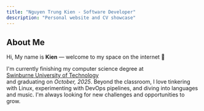 ```yaml
---
title: "Nguyen Trung Kien - Software Developer"
description: "Personal website and CV showcase"
---
```


## About Me

Hi, My name is **Kien** — welcome to my space on the internet 🌸

I'm currently finishing my computer science degree at  
[Swinburne University of Technology](https://swinburne-vn.edu.vn)  
and graduating on *October, 2025*. Beyond the classroom, I love tinkering with Linux, experimenting with DevOps pipelines, and diving into languages and music. I'm always looking for new challenges and opportunities to grow.